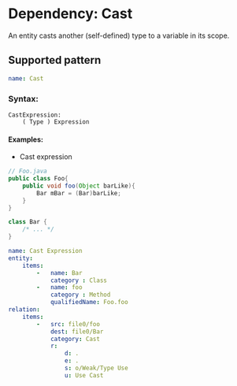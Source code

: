 # Dependency: Cast

An entity casts another (self-defined) type to a variable in its scope.

## Supported pattern

```yaml
name: Cast
```

### Syntax: 

```text
CastExpression:
    ( Type ) Expression
```

#### Examples:

* Cast expression

```java
// Foo.java
public class Foo{
    public void foo(Object barLike){
        Bar mBar = (Bar)barLike;
    }
}

class Bar {
    /* ... */
}
```

```yaml
name: Cast Expression
entity:
    items:
        -   name: Bar
            category : Class
        -   name: foo
            category : Method
            qualifiedName: Foo.foo
relation:
    items:
        -   src: file0/foo
            dest: file0/Bar
            category: Cast
            r:
                d: .
                e: .
                s: o/Weak/Type Use
                u: Use Cast
```
